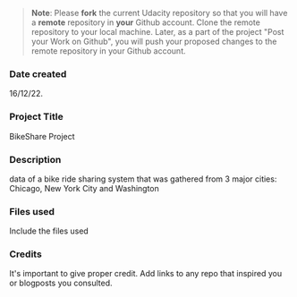>**Note**: Please **fork** the current Udacity repository so that you will have a **remote** repository in **your** Github account. Clone the remote repository to your local machine. Later, as a part of the project "Post your Work on Github", you will push your proposed changes to the remote repository in your Github account.

### Date created
16/12/22.

### Project Title
BikeShare Project

### Description
data of a bike ride sharing system that was gathered from 3 major cities: Chicago, New York City and Washington

### Files used
Include the files used

### Credits
It's important to give proper credit. Add links to any repo that inspired you or blogposts you consulted.

